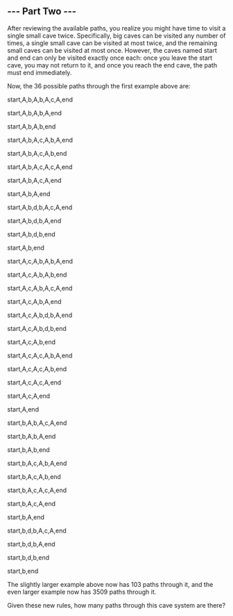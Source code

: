 ## --- Part Two ---

After reviewing the available paths, you realize you might have time to visit a single small cave twice. Specifically, big caves can be visited any number of times, a single small cave can be visited at most twice, and the remaining small caves can be visited at most once. However, the caves named start and end can only be visited exactly once each: once you leave the start cave, you may not return to it, and once you reach the end cave, the path must end immediately.



Now, the 36 possible paths through the first example above are:



start,A,b,A,b,A,c,A,end

start,A,b,A,b,A,end

start,A,b,A,b,end

start,A,b,A,c,A,b,A,end

start,A,b,A,c,A,b,end

start,A,b,A,c,A,c,A,end

start,A,b,A,c,A,end

start,A,b,A,end

start,A,b,d,b,A,c,A,end

start,A,b,d,b,A,end

start,A,b,d,b,end

start,A,b,end

start,A,c,A,b,A,b,A,end

start,A,c,A,b,A,b,end

start,A,c,A,b,A,c,A,end

start,A,c,A,b,A,end

start,A,c,A,b,d,b,A,end

start,A,c,A,b,d,b,end

start,A,c,A,b,end

start,A,c,A,c,A,b,A,end

start,A,c,A,c,A,b,end

start,A,c,A,c,A,end

start,A,c,A,end

start,A,end

start,b,A,b,A,c,A,end

start,b,A,b,A,end

start,b,A,b,end

start,b,A,c,A,b,A,end

start,b,A,c,A,b,end

start,b,A,c,A,c,A,end

start,b,A,c,A,end

start,b,A,end

start,b,d,b,A,c,A,end

start,b,d,b,A,end

start,b,d,b,end

start,b,end

The slightly larger example above now has 103 paths through it, and the even larger example now has 3509 paths through it.



Given these new rules, how many paths through this cave system are there?